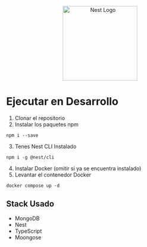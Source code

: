 <p align="center">
  <a href="http://nestjs.com/" target="blank"><img src="https://nestjs.com/img/logo-small.svg" width="200" alt="Nest Logo" /></a>
</p>

# Ejecutar en Desarrollo

1. Clonar el repositorio
2. Instalar los paquetes npm

```
npm i --save
```

3. Tenes Nest CLI Instalado

```
npm i -g @nest/cli
```

4. Instalar Docker (omitir si ya se encuentra instalado)
5. Levantar el contenedor Docker

```
docker compose up -d
```

## Stack Usado

- MongoDB
- Nest
- TypeScript
- Moongose
